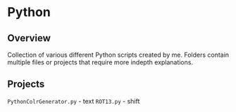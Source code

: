 # Python
## Overview
Collection of various different Python scripts created by me. Folders contain multiple files or projects that require more indepth explanations.
## Projects
`PythonColrGenerator.py` - text
`ROT13.py` - shift

